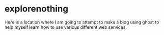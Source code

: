# explorenothing


Here is a location where I am going to attempt to make a blog using ghost to help myself learn how to use various different web services.

